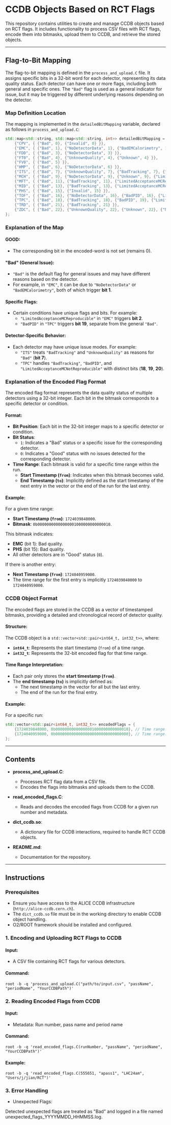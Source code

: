 # CCDB Objects Based on RCT Flags

This repository contains utilities to create and manage CCDB objects based on RCT flags. It includes functionality to process CSV files with RCT flags, encode them into bitmasks, upload them to CCDB, and retrieve the stored objects.

---
## Flag-to-Bit Mapping

The flag-to-bit mapping is defined in the `process_and_upload.C` file. It assigns specific bits in a 32-bit word for each detector, representing its data quality status. Each detector can have one or more flags, including both general and specific ones. The `"Bad"` flag is used as a general indicator for issue, but it may be triggered by different underlying reasons depending on the detector.

### Map Definition Location

The mapping is implemented in the `detailedBitMapping` variable, declared as follows in `process_and_upload.C`:

```cpp
std::map<std::string, std::map<std::string, int>> detailedBitMapping = {
    {"CPV", { {"Bad", 0}, {"Invalid", 0} }},
    {"EMC", { {"Bad", 1}, {"NoDetectorData", 1}, {"BadEMCalorimetry", 1}, {"LimitedAcceptanceMCReproducible", 2} }},
    {"FDD", { {"Bad", 3}, {"NoDetectorData", 3} }},
    {"FT0", { {"Bad", 4}, {"UnknownQuality", 4}, {"Unknown", 4} }},
    {"FV0", { {"Bad", 5} }},
    {"HMP", { {"Bad", 6}, {"NoDetectorData", 6} }},
    {"ITS", { {"Bad", 7}, {"UnknownQuality", 7}, {"BadTracking", 7}, {"LimitedAcceptanceMCReproducible", 8} }},
    {"MCH", { {"Bad", 9}, {"NoDetectorData", 9}, {"Unknown", 9}, {"LimitedAcceptanceMCReproducible", 10} }},
    {"MFT", { {"Bad", 11}, {"BadTracking", 11}, {"LimitedAcceptanceMCReproducible", 12} }},
    {"MID", { {"Bad", 13}, {"BadTracking", 13}, {"LimitedAcceptanceMCReproducible", 14} }},
    {"PHS", { {"Bad", 15}, {"Invalid", 15} }},
    {"TOF", { {"Bad", 16}, {"NoDetectorData", 16}, {"BadPID", 16}, {"LimitedAcceptanceMCReproducible", 17} }},
    {"TPC", { {"Bad", 18}, {"BadTracking", 18}, {"BadPID", 19}, {"LimitedAcceptanceMCNotReproducible", 18}, {"LimitedAcceptanceMCReproducible", 20} }},
    {"TRD", { {"Bad", 21}, {"BadTracking", 21} }},
    {"ZDC", { {"Bad", 22}, {"UnknownQuality", 22}, {"Unknown", 22}, {"NoDetectorData", 22} }}
};
```
### Explanation of the Map

#### **GOOD:**
- The corresponding bit in the encoded-word is not set (remains 0).
#### **"Bad" (General Issue):**
- `"Bad"` is the default flag for general issues and may have different reasons based on the detector.
- For example, in `"EMC"`, it can be due to `"NoDetectorData"` or `"BadEMCalorimetry"`, both of which trigger **bit 1**.

#### **Specific Flags:**
- Certain conditions have unique flags and bits. For example:
  - `"LimitedAcceptanceMCReproducible"` in `"EMC"` triggers **bit 2**.
  - `"BadPID"` in `"TPC"` triggers **bit 19**, separate from the general `"Bad"`.

#### **Detector-Specific Behavior:**
- Each detector may have unique issue modes. For example:
  - `"ITS"` treats `"BadTracking"` and `"UnknownQuality"` as reasons for `"Bad"` (**bit 7**).
  - `"TPC"` handles `"BadTracking"`, `"BadPID"`, and `"LimitedAcceptanceMCNotReproducible"` with distinct bits (**18**, **19**, **20**).

### Explanation of the Encoded Flag Format

The encoded flag format represents the data quality status of multiple detectors using a 32-bit integer. Each bit in the bitmask corresponds to a specific detector or condition.

#### Format:
- **Bit Position**: Each bit in the 32-bit integer maps to a specific detector or condition.
- **Bit Status**:
  - `1`: Indicates a "Bad" status or a specific issue for the corresponding detector.
  - `0`: Indicates a "Good" status with no issues detected for the corresponding detector.
- **Time Range**: Each bitmask is valid for a specific time range within the run.
  - **Start Timestamp (`from`)**: Indicates when this bitmask becomes valid.
  - **End Timestamp (`to`)**: Implicitly defined as the start timestamp of the next entry in the vector or the end of the run for the last entry.

#### Example:
For a given time range:
- **Start Timestamp (`from`)**: `1724039848000`.
- **Bitmask**: `0b00000000000000001000000000000010`.

This bitmask indicates:
- **EMC** (bit 1): Bad quality.
- **PHS** (bit 15): Bad quality.
- All other detectors are in "Good" status (`0`).

If there is another entry:
- **Next Timestamp (`from`)**: `1724040959000`.
- The time range for the first entry is implicitly `1724039848000` to `1724040959000`.


### CCDB Object Format

The encoded flags are stored in the CCDB as a vector of timestamped bitmasks, providing a detailed and chronological record of detector quality.

#### Structure:
The CCDB object is a `std::vector<std::pair<int64_t, int32_t>>`, where:
- **`int64_t`**: Represents the start timestamp (`from`) of a time range.
- **`int32_t`**: Represents the 32-bit encoded flag for that time range.

#### Time Range Interpretation:
- Each pair only stores the **start timestamp (`from`)**.
- The **end timestamp (`to`)** is implicitly defined as:
  - The next timestamp in the vector for all but the last entry.
  - The end of the run for the final entry.

#### Example:
For a specific run:
```cpp
std::vector<std::pair<int64_t, int32_t>> encodedFlags = {
    {1724039848000, 0b00000000000000001000000000000010}, // Time range: 1724039848000 to 1724040959000
    {1724040959000, 0b00000000000000000000000000000000}, // Time range: 1724040959000 to end of run
};
```
---
## Contents

- **process_and_upload.C**: 
  - Processes RCT flag data from a CSV file.
  - Encodes the flags into bitmasks and uploads them to the CCDB.

- **read_encoded_flags.C**: 
  - Reads and decodes the encoded flags from CCDB for a given run number and metadata.

- **dict_ccdb.so**: 
  - A dictionary file for CCDB interactions, required to handle RCT CCDB objects.

- **README.md**: 
  - Documentation for the repository.

---

## Instructions

### Prerequisites

- Ensure you have access to the ALICE CCDB infrastructure (`http://alice-ccdb.cern.ch`).
- The `dict_ccdb.so` file must be in the working directory to enable CCDB object handling.
- O2/ROOT framework should be installed and configured.

### 1. Encoding and Uploading RCT Flags to CCDB

#### Input:
- A CSV file containing RCT flags for various detectors.

#### Command:
```
root -b -q 'process_and_upload.C("path/to/input.csv", "passName", "periodName", "YourCCDBPath")'
```
### 2. Reading Encoded Flags from CCDB

#### Input:
- Metadata: Run number, pass name and period name
#### Command: 
``` 
root -b -q 'read_encoded_flags.C(runNumber, "passName", "periodName", "YourCCDBPath")'
```
#### Example: 
``` 
root -b -q 'read_encoded_flags.C(555651, "apass1", "LHC24am", "Users/j/jian/RCT")'
```
### 3. Error Handling
- Unexpected Flags:

Detected unexpected flags are treated as "Bad" and logged in a file named unexpected_flags_YYYYMMDD_HHMMSS.log.



